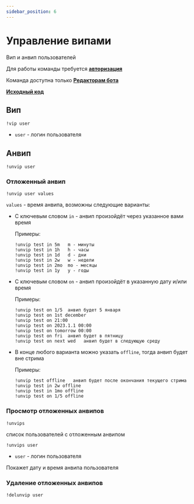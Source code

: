 ```yaml
---
sidebar_position: 6
---
```


# Управление випами

Вип и анвип пользователей

Для работы команды требуется **[авторизация](../auth.md)**

Команда доступна только **[Редакторам бота](./editors.md)**

**[Исходный код](https://github.com/Relanit/ModBoty/blob/master/ModBoty/cogs/vips.py)**

## Вип
`!vip user`
- `user` - логин пользователя

## Анвип

`!unvip user`

### Отложенный анвип

`!unvip user values`

`values` - время анвипа, возможны следующие варианты:

- С ключевым словом `in` - анвип произойдёт через указанное вами время

    Примеры:
    ```
    !unvip test in 5m   m - минуты
    !unvip test in 1h   h - часы
    !unvip test in 1d   d - дни
    !unvip test in 2w   w - недели
    !unvip test in 2mo  mo - месяцы
    !unvip test in 1y   y - годы
    ```

- С ключевым словом `on` - анвип произойдёт в указанную дату и/или время

    Примеры:
    ```
    !unvip test on 1/5  анвип будет 5 января
    !unvip test on 1st december
    !unvip test on 21:00
    !unvip test on 2023.1.1 00:00
    !unvip test on tomorrow 00:00
    !unvip test on fri  анвип будет в пятницу
    !unvip test on next wed   анвип будет в следующую среду
    ```
- В конце любого варианта можно указать `offline`, тогда анвип будет вне стрима

    Примеры:
    ```
    !unvip test offline   анвип будет после окончания текущего стрима
    !unvip test in 2w offline
    !unvip test in 1mo offline
    !unvip test on 1/5 offline
    ```

### Просмотр отложенных анвипов

`!unvips`

список пользователей с отложенным анвипом

`!unvips user`
- `user` - логин пользователя

Покажет дату и время анвипа пользователя

### Удаление отложенных анвипов

`!delunvip user`